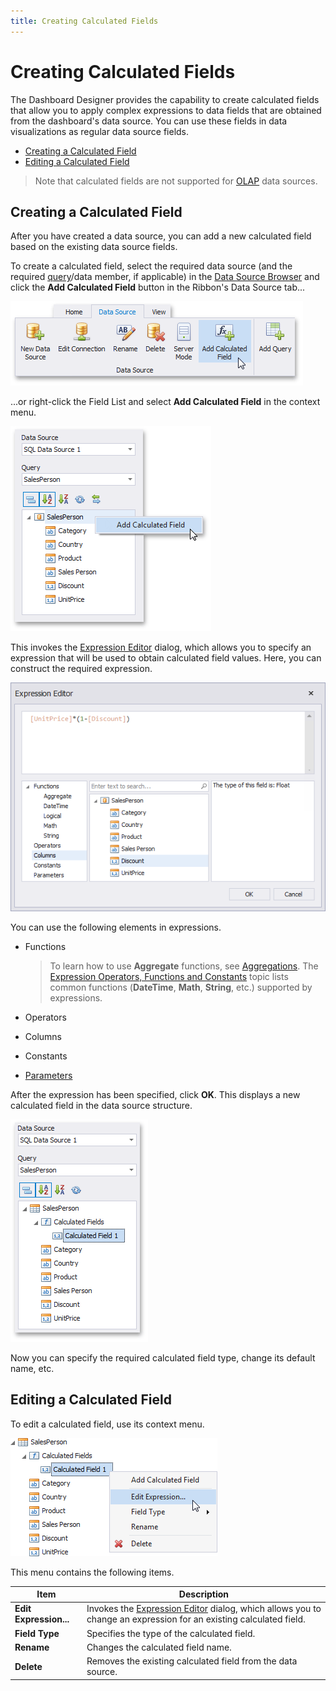 ```yaml
---
title: Creating Calculated Fields
---
```

# Creating Calculated Fields
The Dashboard Designer provides the capability to create calculated fields that allow you to apply complex expressions to data fields that are obtained from the dashboard's data source. You can use these fields in data visualizations as regular data source fields.
* [Creating a Calculated Field](#creating-a-calculated-field)
* [Editing a Calculated Field](#editing-a-calculated-field)

> Note that calculated fields are not supported for [OLAP](../../../../dashboard-for-desktop/articles/dashboard-designer/providing-data/connecting-to-olap-cubes.md) data sources.

## <a name="creating-a-calculated-field"/>Creating a Calculated Field
After you have created a data source, you can add a new calculated field based on the existing data source fields.

To create a calculated field, select the required data source (and the required [query](../../../../dashboard-for-desktop/articles/dashboard-designer/working-with-data/manage-sql-queries.md)/data member, if applicable) in the [Data Source Browser](../../../../dashboard-for-desktop/articles/dashboard-designer/ui-elements/data-source-browser.md) and click the **Add Calculated Field** button in the Ribbon's Data Source tab...

![CalculatedFileds_AddCalculatedFieldButton_Ribbon](../../../images/Img21578.png)

...or right-click the Field List and select **Add Calculated Field** in the context menu.

![CalculatedFileds_AddCalculatedField_ContextMenu](../../../images/Img21581.png)

This invokes the [Expression Editor](../../../../interface-elements-for-desktop/articles/expression-editor.md) dialog, which allows you to specify an expression that will be used to obtain calculated field values. Here, you can construct the required expression.

![CalculatedFileds_ExpressionEditor](../../../images/Img21580.png)

You can use the following elements in expressions.
* Functions
	
	> To learn how to use **Aggregate** functions, see [Aggregations](../../../../dashboard-for-desktop/articles/dashboard-designer/data-analysis/aggregations.md). The [Expression Operators, Functions and Constants](../../../../interface-elements-for-desktop/articles/expression-editor/expression-operators-functions-and-constants.md) topic lists common functions (**DateTime**, **Math**, **String**, etc.) supported by expressions.
* Operators
* Columns
* Constants
* [Parameters](../../../../dashboard-for-desktop/articles/dashboard-designer/data-analysis/using-dashboard-parameters.md)

After the expression has been specified, click **OK**. This displays a new calculated field in the data source structure.

![CalculatedFileds_DataSourceStructure](../../../images/Img21582.png)

Now you can specify the required calculated field type, change its default name, etc.

## <a name="editing-a-calculated-field"/>Editing a Calculated Field
To edit a calculated field, use its context menu.

![CalculatedFileds_FieldContextMenu](../../../images/Img21583.png)

This menu contains the following items.

| Item | Description |
|---|---|
| **Edit Expression...** | Invokes the [Expression Editor](../../../../interface-elements-for-desktop/articles/expression-editor.md) dialog, which allows you to change an expression for an existing calculated field. |
| **Field Type** | Specifies the type of the calculated field. |
| **Rename** | Changes the calculated field name. |
| **Delete** | Removes the existing calculated field from the data source. |